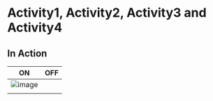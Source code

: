 
# Activity1, Activity2, Activity3 and Activity4

## In Action

|ON|OFF|
|:--:|:--:|
| ![image](https://user-images.githubusercontent.com/80737226/116720160-8055f580-a9f9-11eb-88cb-19d14ed1abea.png)
    |    |

